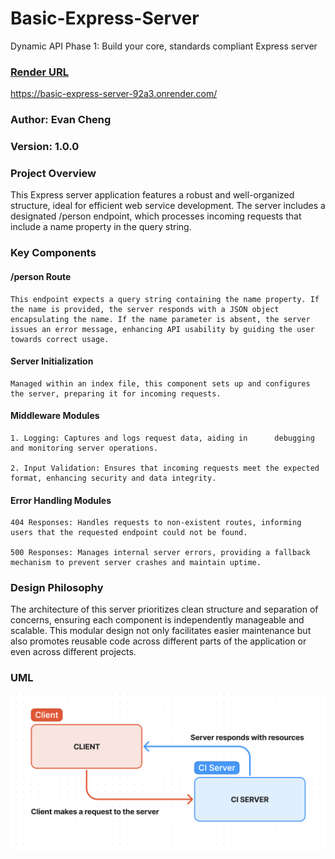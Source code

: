 # Basic-Express-Server
Dynamic API Phase 1: Build your core, standards compliant Express server

### [Render URL](https://basic-express-server-92a3.onrender.com/)
https://basic-express-server-92a3.onrender.com/
### Author: Evan Cheng
### Version: 1.0.0

### Project Overview
This Express server application features a robust and well-organized structure, ideal for efficient web service development. The server includes a designated /person endpoint, which processes incoming requests that include a name property in the query string.

### Key Components
#### /person Route

    This endpoint expects a query string containing the name property. If the name is provided, the server responds with a JSON object encapsulating the name. If the name parameter is absent, the server issues an error message, enhancing API usability by guiding the user towards correct usage.

#### Server Initialization  

    Managed within an index file, this component sets up and configures the server, preparing it for incoming requests.

#### Middleware Modules

    1. Logging: Captures and logs request data, aiding in      debugging and monitoring server operations.

    2. Input Validation: Ensures that incoming requests meet the expected format, enhancing security and data integrity.

#### Error Handling Modules
  
    404 Responses: Handles requests to non-existent routes, informing users that the requested endpoint could not be found.
  
    500 Responses: Manages internal server errors, providing a fallback mechanism to prevent server crashes and maintain uptime.

### Design Philosophy
The architecture of this server prioritizes clean structure and separation of concerns, ensuring each component is independently manageable and scalable. This modular design not only facilitates easier maintenance but also promotes reusable code across different parts of the application or even across different projects.  

### UML
![UML](./uml.png)